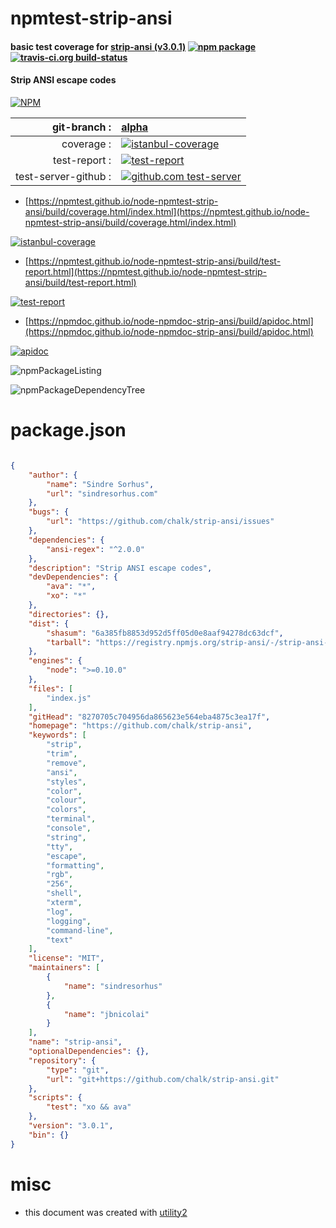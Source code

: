 # npmtest-strip-ansi

#### basic test coverage for  [strip-ansi (v3.0.1)](https://github.com/chalk/strip-ansi)  [![npm package](https://img.shields.io/npm/v/npmtest-strip-ansi.svg?style=flat-square)](https://www.npmjs.org/package/npmtest-strip-ansi) [![travis-ci.org build-status](https://api.travis-ci.org/npmtest/node-npmtest-strip-ansi.svg)](https://travis-ci.org/npmtest/node-npmtest-strip-ansi)

#### Strip ANSI escape codes

[![NPM](https://nodei.co/npm/strip-ansi.png?downloads=true&downloadRank=true&stars=true)](https://www.npmjs.com/package/strip-ansi)

| git-branch : | [alpha](https://github.com/npmtest/node-npmtest-strip-ansi/tree/alpha)|
|--:|:--|
| coverage : | [![istanbul-coverage](https://npmtest.github.io/node-npmtest-strip-ansi/build/coverage.badge.svg)](https://npmtest.github.io/node-npmtest-strip-ansi/build/coverage.html/index.html)|
| test-report : | [![test-report](https://npmtest.github.io/node-npmtest-strip-ansi/build/test-report.badge.svg)](https://npmtest.github.io/node-npmtest-strip-ansi/build/test-report.html)|
| test-server-github : | [![github.com test-server](https://npmtest.github.io/node-npmtest-strip-ansi/GitHub-Mark-32px.png)](https://npmtest.github.io/node-npmtest-strip-ansi/build/app/index.html) | | build-artifacts : | [![build-artifacts](https://npmtest.github.io/node-npmtest-strip-ansi/glyphicons_144_folder_open.png)](https://github.com/npmtest/node-npmtest-strip-ansi/tree/gh-pages/build)|

- [https://npmtest.github.io/node-npmtest-strip-ansi/build/coverage.html/index.html](https://npmtest.github.io/node-npmtest-strip-ansi/build/coverage.html/index.html)

[![istanbul-coverage](https://npmtest.github.io/node-npmtest-strip-ansi/build/screenCapture.buildCi.browser.%252Ftmp%252Fbuild%252Fcoverage.lib.html.png)](https://npmtest.github.io/node-npmtest-strip-ansi/build/coverage.html/index.html)

- [https://npmtest.github.io/node-npmtest-strip-ansi/build/test-report.html](https://npmtest.github.io/node-npmtest-strip-ansi/build/test-report.html)

[![test-report](https://npmtest.github.io/node-npmtest-strip-ansi/build/screenCapture.buildCi.browser.%252Ftmp%252Fbuild%252Ftest-report.html.png)](https://npmtest.github.io/node-npmtest-strip-ansi/build/test-report.html)

- [https://npmdoc.github.io/node-npmdoc-strip-ansi/build/apidoc.html](https://npmdoc.github.io/node-npmdoc-strip-ansi/build/apidoc.html)

[![apidoc](https://npmdoc.github.io/node-npmdoc-strip-ansi/build/screenCapture.buildCi.browser.%252Ftmp%252Fbuild%252Fapidoc.html.png)](https://npmdoc.github.io/node-npmdoc-strip-ansi/build/apidoc.html)

![npmPackageListing](https://npmtest.github.io/node-npmtest-strip-ansi/build/screenCapture.npmPackageListing.svg)

![npmPackageDependencyTree](https://npmtest.github.io/node-npmtest-strip-ansi/build/screenCapture.npmPackageDependencyTree.svg)



# package.json

```json

{
    "author": {
        "name": "Sindre Sorhus",
        "url": "sindresorhus.com"
    },
    "bugs": {
        "url": "https://github.com/chalk/strip-ansi/issues"
    },
    "dependencies": {
        "ansi-regex": "^2.0.0"
    },
    "description": "Strip ANSI escape codes",
    "devDependencies": {
        "ava": "*",
        "xo": "*"
    },
    "directories": {},
    "dist": {
        "shasum": "6a385fb8853d952d5ff05d0e8aaf94278dc63dcf",
        "tarball": "https://registry.npmjs.org/strip-ansi/-/strip-ansi-3.0.1.tgz"
    },
    "engines": {
        "node": ">=0.10.0"
    },
    "files": [
        "index.js"
    ],
    "gitHead": "8270705c704956da865623e564eba4875c3ea17f",
    "homepage": "https://github.com/chalk/strip-ansi",
    "keywords": [
        "strip",
        "trim",
        "remove",
        "ansi",
        "styles",
        "color",
        "colour",
        "colors",
        "terminal",
        "console",
        "string",
        "tty",
        "escape",
        "formatting",
        "rgb",
        "256",
        "shell",
        "xterm",
        "log",
        "logging",
        "command-line",
        "text"
    ],
    "license": "MIT",
    "maintainers": [
        {
            "name": "sindresorhus"
        },
        {
            "name": "jbnicolai"
        }
    ],
    "name": "strip-ansi",
    "optionalDependencies": {},
    "repository": {
        "type": "git",
        "url": "git+https://github.com/chalk/strip-ansi.git"
    },
    "scripts": {
        "test": "xo && ava"
    },
    "version": "3.0.1",
    "bin": {}
}
```



# misc
- this document was created with [utility2](https://github.com/kaizhu256/node-utility2)
